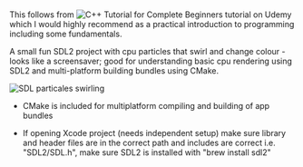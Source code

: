 #
This follows from ![C++ Tutorial for Complete Beginners](https://www.udemy.com/course/free-learn-c-tutorial-beginners/) tutorial on Udemy which I would highly recommend as a practical introduction to programming including some fundamentals.

A small fun SDL2 project with cpu particles that swirl and change colour - looks like a screensaver; good for understanding basic cpu rendering using SDL2 and multi-platform building bundles using CMake.

![SDL particales swirling](https://github.com/Allorx/cpp-Projects/blob/master/SDLParticles/sdl.gif)

- CMake is included for multiplatform compiling and building of app bundles

- If opening Xcode project (needs independent setup) make sure library and header files are in the correct path and includes are correct i.e. "SDL2/SDL.h", make sure SDL2 is installed with "brew install sdl2"
